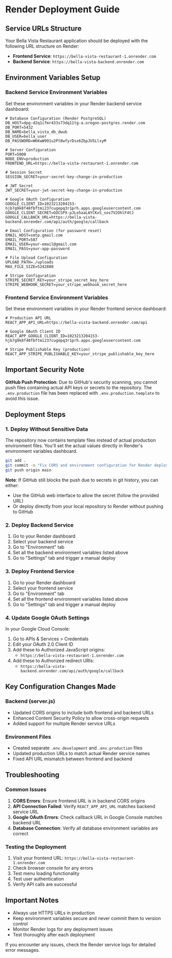 # Render Deployment Guide

## Service URLs Structure

Your Bella Vista Restaurant application should be deployed with the following URL structure on Render:

- **Frontend Service**: `https://bella-vista-restaurant-1.onrender.com`
- **Backend Service**: `https://bella-vista-backend.onrender.com`

## Environment Variables Setup

### Backend Service Environment Variables

Set these environment variables in your Render backend service dashboard:

```
# Database Configuration (Render PostgreSQL)
DB_HOST=dpg-d2q1ifmr433s73dq11tg-a.oregon-postgres.render.com
DB_PORT=5432
DB_NAME=bella_vista_db_dwub
DB_USER=bella_user
DB_PASSWORD=W6KwW991u2Pt8wfyrDsx6ZbpJU5LlxyM

# Server Configuration
PORT=5000
NODE_ENV=production
FRONTEND_URL=https://bella-vista-restaurant-1.onrender.com

# Session Secret
SESSION_SECRET=your-secret-key-change-in-production

# JWT Secret
JWT_SECRET=your-jwt-secret-key-change-in-production

# Google OAuth Configuration
GOOGLE_CLIENT_ID=1023213204153-hjb7g9k8f40fbftmi237cugepq3r1prh.apps.googleusercontent.com
GOOGLE_CLIENT_SECRET=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
GOOGLE_CALLBACK_URL=https://bella-vista-backend.onrender.com/api/auth/google/callback

# Email Configuration (for password reset)
EMAIL_HOST=smtp.gmail.com
EMAIL_PORT=587
EMAIL_USER=your-email@gmail.com
EMAIL_PASS=your-app-password

# File Upload Configuration
UPLOAD_PATH=./uploads
MAX_FILE_SIZE=5242880

# Stripe Configuration
STRIPE_SECRET_KEY=your_stripe_secret_key_here
STRIPE_WEBHOOK_SECRET=your_stripe_webhook_secret_here
```

### Frontend Service Environment Variables

Set these environment variables in your Render frontend service dashboard:

```
# Production API URL
REACT_APP_API_URL=https://bella-vista-backend.onrender.com/api

# Google OAuth Client ID
REACT_APP_GOOGLE_CLIENT_ID=1023213204153-hjb7g9k8f40fbftmi237cugepq3r1prh.apps.googleusercontent.com

# Stripe Publishable Key (production)
REACT_APP_STRIPE_PUBLISHABLE_KEY=your_stripe_publishable_key_here
```

## Important Security Note

**GitHub Push Protection**: Due to GitHub's security scanning, you cannot push files containing actual API keys or secrets to the repository. The `.env.production` file has been replaced with `.env.production.template` to avoid this issue.

## Deployment Steps

### 1. Deploy Without Sensitive Data

The repository now contains template files instead of actual production environment files. You'll set the actual values directly in Render's environment variables dashboard.

```bash
git add .
git commit -m "Fix CORS and environment configuration for Render deployment"
git push origin main
```

**Note**: If GitHub still blocks the push due to secrets in git history, you can either:
- Use the GitHub web interface to allow the secret (follow the provided URL)
- Or deploy directly from your local repository to Render without pushing to GitHub

### 2. Deploy Backend Service

1. Go to your Render dashboard
2. Select your backend service
3. Go to "Environment" tab
4. Set all the backend environment variables listed above
5. Go to "Settings" tab and trigger a manual deploy

### 3. Deploy Frontend Service

1. Go to your Render dashboard
2. Select your frontend service
3. Go to "Environment" tab
4. Set all the frontend environment variables listed above
5. Go to "Settings" tab and trigger a manual deploy

### 4. Update Google OAuth Settings

In your Google Cloud Console:

1. Go to APIs & Services > Credentials
2. Edit your OAuth 2.0 Client ID
3. Add these to Authorized JavaScript origins:
   - `https://bella-vista-restaurant-1.onrender.com`
4. Add these to Authorized redirect URIs:
   - `https://bella-vista-backend.onrender.com/api/auth/google/callback`

## Key Configuration Changes Made

### Backend (server.js)
- Updated CORS origins to include both frontend and backend URLs
- Enhanced Content Security Policy to allow cross-origin requests
- Added support for multiple Render service URLs

### Environment Files
- Created separate `.env.development` and `.env.production` files
- Updated production URLs to match actual Render service names
- Fixed API URL mismatch between frontend and backend

## Troubleshooting

### Common Issues

1. **CORS Errors**: Ensure frontend URL is in backend CORS origins
2. **API Connection Failed**: Verify `REACT_APP_API_URL` matches backend service URL
3. **Google OAuth Errors**: Check callback URL in Google Console matches backend URL
4. **Database Connection**: Verify all database environment variables are correct

### Testing the Deployment

1. Visit your frontend URL: `https://bella-vista-restaurant-1.onrender.com`
2. Check browser console for any errors
3. Test menu loading functionality
4. Test user authentication
5. Verify API calls are successful

## Important Notes

- Always use HTTPS URLs in production
- Keep environment variables secure and never commit them to version control
- Monitor Render logs for any deployment issues
- Test thoroughly after each deployment

If you encounter any issues, check the Render service logs for detailed error messages.